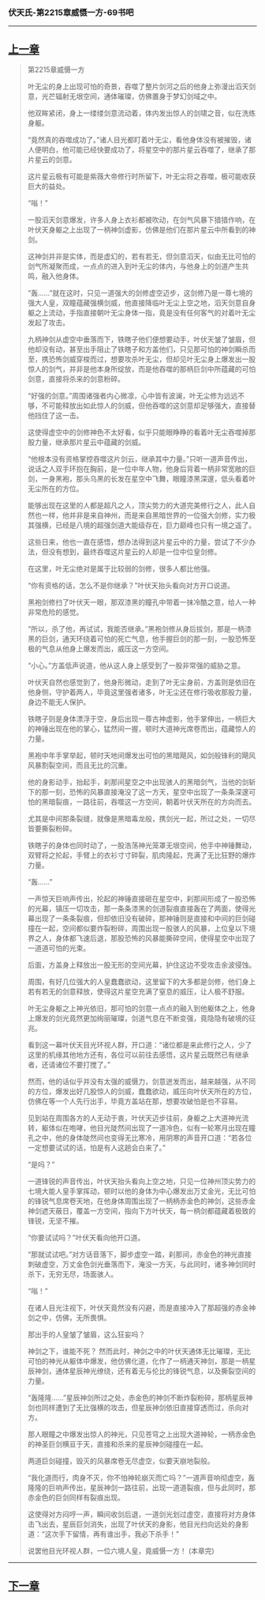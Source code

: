 ### 伏天氏-第2215章威慑一方-69书吧

--------
[上一章](./e9a7dd16de3433622398fdfa22bcaaa3.md)
--------


>
>
>
>第2215章威慑一方
>
>叶无尘的身上出现可怕的奇景，吞噬了整片剑河之后的他身上弥漫出滔天剑意，光芒辐射无垠空间，通体璀璨，仿佛置身于梦幻剑域之中。
>
>他双眸紧闭，身上一缕缕剑意流动着，体内发出惊人的剑啸之音，似在洗练身躯。
>
>“竟然真的吞噬成功了。”诸人目光都盯着叶无尘，看他身体没有被摧毁，诸人便明白，他可能已经快要成功了，将星空中的那片星云吞噬了，继承了那片星云的剑意。
>
>这片星云极有可能是紫薇大帝修行时所留下，叶无尘将之吞噬，极可能收获巨大的益处。
>
>“嗡！”
>
>一股滔天剑意爆发，许多人身上衣衫都被吹动，在剑气风暴下猎猎作响，在叶伏天身躯之上出现了一柄神剑虚影，仿佛是他们在那片星云中所看到的神剑。
>
>这神剑并非是实体，而是虚幻的，若有若无，但剑意滔天，似由无比可怕的剑气所凝聚而成，一点点的进入到叶无尘的体内，与他身上的剑道产生共鸣，融入他身体。
>
>“轰……”就在这时，只见一道强大的剑修虚空迈步，这剑修乃是一尊七境的强大人皇，双瞳蕴藏强横剑威，他直接降临叶无尘上空之地，滔天剑意自身躯之上流动，手指直接朝叶无尘身体一指，竟是没有任何客气的对着叶无尘发起了攻击。
>
>九柄神剑从虚空中垂落而下，铁瞎子他们便想要动手，叶伏天皱了皱眉，但他却没有动，甚至出手阻止了铁瞎子和方盖他们，只见那可怕的神剑瞬杀而至，携恐怖剑威穿梭而过，想要攻杀叶无尘，但却见叶无尘身上爆发出一股惊人的剑气，并非是他本身所绽放，而是他吞噬的那柄巨剑中所蕴藏的可怕剑意，直接将杀来的剑意粉碎。
>
>“好强的剑意。”周围诸强者内心微凛，心中皆有波澜，叶无尘修为远远不够，不可能释放出如此惊人的剑威，但他吞噬的这剑意却足够强大，直接替他挡住了这一击。
>
>这使得虚空中的剑修神色不太好看，似乎只能眼睁睁的看着叶无尘吞噬掉那股力量，继承那片星云中蕴藏的剑威。
>
>“他根本没有资格掌控吞噬这片剑云，继承其中力量。”只听一道声音传出，说话之人双手环抱在胸前，是一位中年人物，他身后背着一柄非常宽敞的巨剑，一身黑袍，那头乌黑的长发在星空中飞舞，眼瞳漆黑深邃，低头看着叶无尘所在的方位。
>
>能够出现在这里的人都是超凡之人，顶尖势力的大道完美修行之人，此人自然也一样，他并非是来自神州，而是来自黑暗世界的一位强大剑修，实力极其强横，已经是八境的超强剑道大能级存在，巨力巅峰也只有一境之遥了。
>
>这些日来，他也一直在感悟，想办法得到这片星云中的力量，尝试了不少办法，但没有想到，最终吞噬这片星云的人却是一位中位皇剑修。
>
>在这里，叶无尘绝对是属于比较弱的剑修，很多人都比他强。
>
>“你有资格的话，怎么不是你继承？”叶伏天抬头看向对方开口说道。
>
>黑袍剑修扫了叶伏天一眼，那双漆黑的瞳孔中带着一抹冷酷之意，给人一种非常危险的感觉。
>
>“所以，杀了他，再试试，我能否继承。”黑袍剑修从身后拔剑，那是一柄漆黑的巨剑，通天环绕着可怕的死亡气息，他手握巨剑的那一刻，一股恐怖至极的气息从他身上爆发而出，威压这一方空间。
>
>“小心。”方盖低声说道，他从这人身上感受到了一股非常强的威胁之意。
>
>叶伏天自然也感觉到了，他身形微动，走到了叶无尘身前，方盖则是依旧在他身侧，守护着两人，毕竟这里强者诸多，叶无尘还在修行吸收那股力量，身边不能无人保护。
>
>铁瞎子则是身体漂浮于空，身后出现一尊古神虚影，他手掌伸出，一柄巨大的神锤出现在他的掌心，猛然间一握，顿时大道神光席卷而出，蕴藏惊人的力量。
>
>黑袍中年手掌举起，顿时天地间爆发出可怕的黑暗飓风，如剑般锋利的飓风风暴割裂空间，而且无比的沉重。
>
>他的身影动手，抬起手，刹那间星空之中出现骇人的黑暗剑气，当他的剑斩下的那一刻，恐怖的风暴直接淹没了这一方天，星空中出现了一条条深邃可怕的黑暗裂痕，一路往前，吞噬这一方空间，朝着叶伏天所在的方向而去。
>
>尤其是中间那条裂缝，就像是黑暗毒龙般，携剑光一起，所过之处，一切尽皆要撕裂粉碎。
>
>铁瞎子的身体也同时动了，一股浩荡神光笼罩无垠空间，他手中神锤舞动，双臂将之抡起，手臂上的衣衫寸寸碎裂，肌肉隆起，充满了无比狂野的爆炸力量。
>
>“轰……”
>
>一声惊天巨响声传出，抡起的神锤直接砸在星空中，刹那间形成了一股恐怖的光幕，镇压一切攻击，那一条条漆黑的剑道裂痕直接轰在了两面，使得光幕出现了一条条裂痕，但却依旧没有破碎，那神锤则是直接和中间的巨剑碰撞在一起，空间都似要炸裂粉碎，周围出现一股骇人的风暴，上位皇以下境界之人，身体都飞速后退，那股恐怖的风暴能撕碎空间，使得星空中出现了一道道可怕的光束。
>
>后面，方盖身上释放出一股无形的空间光幕，护住这边不受攻击余波侵蚀。
>
>周围，有好几位强大的人皇蠢蠢欲动，这里留下的大多都是剑修，他们身上若有若无的剑意释放，使得这片星空充满了窒息的威压，让人极不舒服。
>
>叶无尘身躯之上神光依旧，那可怕的剑意一点点的融入到他躯体之上，他身上爆发的剑光竟然更加绚丽璀璨，剑道气息在不断变强，竟隐隐有破境的征兆。
>
>看到这一幕叶伏天目光环视人群，开口道：“诸位都是来此修行之人，少了这里的机缘其他地方还有，各位可以前往去感悟，这片星云既然已有继承者，还请诸位不要打搅了。”
>
>然而，他的话似乎并没有太强的威慑力，剑意迸发而出，越来越强，从不同的方位，爆发出好几股惊人的剑威，蠢蠢欲动，威压向叶伏天所在的方位，仿佛在等一个人先行出手，毕竟方盖站在那，想要攻破怕是也不容易。
>
>见到站在周围各方的人无动于衷，叶伏天迈步往前，身躯之上大道神光流转，躯体似在咆哮，他目光陡然间出现了一道冷色，似有一轮寒月出现在瞳孔之中，他的身体陡然间也变得无比寒冷，用阴寒的声音开口道：“若各位一定想要试试的话，怕是有人这趟会白来了。”
>
>“是吗？”
>
>一道锋锐的声音传出，叶伏天抬头看向上空之地，只见一位神州顶尖势力的七境大能人皇手掌挥动，顿时以他的身体为中心爆发出万丈金光，无比可怕的锋锐气息席卷天地，在他身体周围出现了一柄柄赤金色的神剑，这些赤金神剑遮天蔽日，覆盖一方空间，指向下方叶伏天，每一柄剑都蕴藏着极致的锋锐，无坚不摧。
>
>“你要试试吗？”叶伏天看向他开口道。
>
>“那就试试吧。”对方话音落下，脚步虚空一踏，刹那间，赤金色的神光直接刺破虚空，万丈金色剑光垂落而下，淹没一方天，与此同时，诸多神剑同时杀下，无穷无尽，场面骇人。
>
>“嗡！”
>
>在诸人目光注视下，叶伏天竟然没有闪避，而是直接冲入了那超强的赤金神剑之中，仿佛，无所畏惧。
>
>那出手的人皇皱了皱眉，这么狂妄吗？
>
>神剑之下，谁能不死？
>然而此时，神剑之中的叶伏天通体无比璀璨，无比可怕的神光从躯体中爆发，他仿佛化道，化作了一柄通天神剑，那是一柄星辰神剑，通体星辰神光缭绕，还有着无与伦比的锋锐气息，以及撕裂空间的力量。
>
>“轰隆隆……”星辰神剑所过之处，赤金色的神剑不断炸裂粉碎，那柄星辰神剑也同样遭到了无比强横的攻击，但星辰神剑依旧直接穿透而过，杀向对方。
>
>那人眼瞳之中爆发出惊人的神光，只见苍穹之上出现大道神轮，一柄赤金色的神圣巨剑横亘于天，直接和杀来的星辰神剑碰撞在一起。
>
>两道巨剑碰撞，毁灭的风暴席卷无尽虚空，似要天崩地裂般。
>
>“我化道而行，肉身不灭，你不怕神轮崩灭而亡吗？”一道声音响彻虚空，轰隆隆的巨响声传出，星辰神剑一路往前，出现一道道裂痕，但与此同时，那赤金色的巨剑同样有裂痕出现。
>
>这使得对方闷哼一声，瞬间收剑后退，一道剑光划过虚空，直接将对方身体击飞出去，星辰巨剑消失，出现了叶伏天的身影，他目光扫向远处的身影道：“这次手下留情，再有谁出手，我必下杀手！”
>
>说罢他目光环视人群，一位六境人皇，竟威慑一方！
>(本章完)
>
>

--------
[下一章](./849e6367358e2d733406765baeb36180.md)
--------
